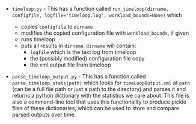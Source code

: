 * `timeloop.py` - This has a function called `run_timeloop(dirname, configfile, logfile='timeloop.log', workload_bounds=None)` which
    * copies `configfile` to `dirname`
    * modifies the copied configuration file with `workload_bounds`, if given
    * runs timeloop
    * puts all results in `dirname`. `dirname` will contain:
        * `logfile` which is the text log from timeloop
        * the (possibly modified) configuration file copy
        * the xml output file from timeloop

* `parse_timeloop_output.py` - This has a function called `parse_timeloop_stats(path)` which looks for `timeLoopOutput.xml` at `path` (can be a full file path or just a path to the directory) and parses it and returns a python dictionary with the statistics we care about.
This file is also a command-line tool that uses this functionality to produce pickle files of these dictionaries, which can be used to store and compare parsed outputs over time.
